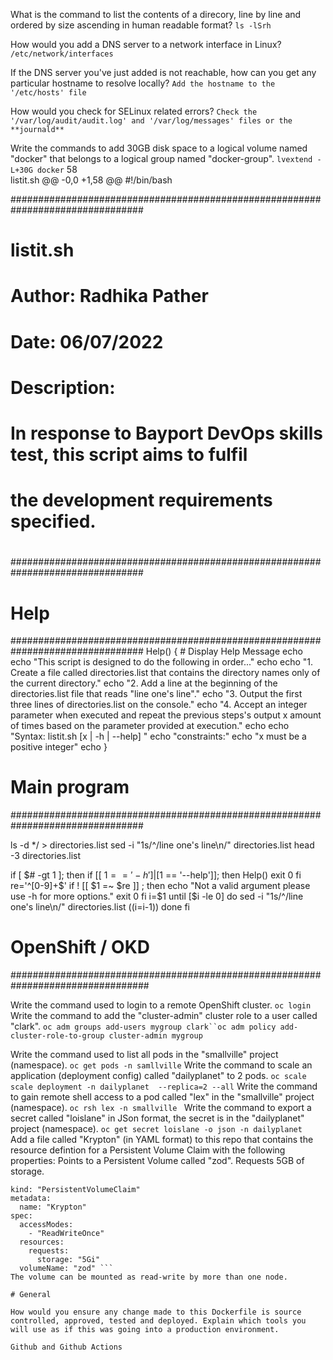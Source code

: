 What is the command to list the contents of a direcory, line by line and ordered by size ascending in human readable format?
`ls -lSrh`

How would you add a DNS server to a network interface in Linux?
`/etc/network/interfaces`

If the DNS server you've just added is not reachable, how can you get any particular hostname to resolve locally?
`Add the hostname to the '/etc/hosts' file`

How would you check for SELinux related errors?
`Check the '/var/log/audit/audit.log' and '/var/log/messages' files or the **journald**`

Write the commands to add 30GB disk space to a logical volume named "docker" that belongs to a logical group named "docker-group".
`lvextend -L+30G docker`
 58  
listit.sh
@@ -0,0 +1,58 @@
#!/bin/bash

################################################################################
#                              listit.sh                                       #
#                                                                              #
# Author:   Radhika  Pather                                                      #
# Date:     06/07/2022                                                         #
# Description:                                                                 #
#       In response to Bayport DevOps skills test, this script aims to fulfil  #
#           the development requirements specified.                            #
#                                                                              #
################################################################################


# Help                                                                         #
################################################################################
Help()
{
    # Display Help Message
    echo 
    echo "This script is designed to do the following in order..."
    echo 
    echo "1. Create a file called directories.list that contains the directory names only of the current directory."
    echo "2. Add a line at the beginning of the directories.list file that reads \"line one's line\"."
    echo "3. Output the first three lines of directories.list on the console."
    echo "4. Accept an integer parameter when executed and repeat the previous steps's output x amount of times based on the parameter provided at execution."
    echo
    echo "Syntax: listit.sh [x | -h | --help] "
    echo "constraints:"
    echo "x must be a positive integer"
    echo
}


# Main program                                                                 #
################################################################################

ls -d */ > directories.list
sed -i "1s/^/line one's line\n/" directories.list
head -3 directories.list

if [ $# -gt 1 ]; then
    if [[ $1 == '-h' ] | [$1 == '--help']]; then
        Help()
        exit 0
    fi
    re='^[0-9]+$'
    if ! [[ $1 =~ $re ]] ; then
        echo "Not a valid argument please use -h for more options." 
        exit 0
    fi
    i=$1
    until [$i -le 0]
    do
        sed -i "1s/^/line one's line\n/" directories.list
        ((i=i-1))
    done
fi 


# OpenShift / OKD
#################################################################################


Write the command used to login to a remote OpenShift cluster.
`oc login`
Write the command to add the "cluster-admin" cluster role to a user called "clark".
`oc adm groups add-users mygroup clark``oc adm policy add-cluster-role-to-group cluster-admin mygroup`
 
Write the command used to list all pods in the "smallville" project (namespace).
`oc get pods -n samllville`
Write the command to scale an application (deployment config) called "dailyplanet" to 2 pods.
`oc scale scale deployment -n dailyplanet  --replica=2 --all`
Write the command to gain remote shell access to a pod called "lex" in the "smallville" project (namespace).
`oc rsh lex -n smallville `
Write the command to export a secret called "loislane" in JSon format, the secret is in the "dailyplanet" project (namespace).
`oc get secret loislane -o json -n dailyplanet `
Add a file called "Krypton" (in YAML format) to this repo that contains the resource defintion for a Persistent Volume Claim with the following properties:
Points to a Persistent Volume called "zod".
Requests 5GB of storage.
```apiVersion: "v1"
kind: "PersistentVolumeClaim"
metadata:
  name: "Krypton"
spec:
  accessModes:
    - "ReadWriteOnce"
  resources:
    requests:
      storage: "5Gi"
  volumeName: "zod" ```
The volume can be mounted as read-write by more than one node.

# General 

How would you ensure any change made to this Dockerfile is source controlled, approved, tested and deployed. Explain which tools you will use as if this was going into a production environment.

Github and Github Actions 
